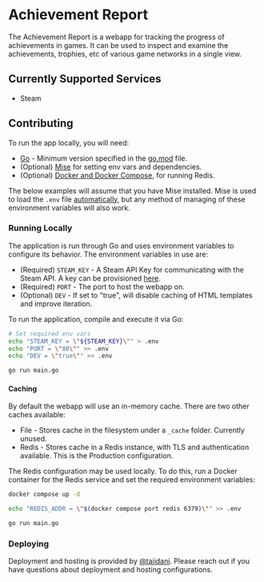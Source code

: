 # Achievement Report

The Achievement Report is a webapp for tracking the progress of achievements in games. It can be used to inspect and examine the achievements, trophies, etc of various game networks in a single view.

## Currently Supported Services

* Steam

## Contributing

To run the app locally, you will need:

* [Go](https://go.dev/) - Minimum version specified in the [go.mod](go.mod) file.
* (Optional) [Mise](https://mise.jdx.dev/) for setting env vars and dependencies.
* (Optional) [Docker and Docker Compose](https://docs.docker.com/desktop/), for running Redis.

The below examples will assume that you have Mise installed. Mise is used to load the `.env` file [automatically](.mise.toml), but any method of managing of these environment variables will also work.

### Running Locally

The application is run through Go and uses environment variables to configure its behavior. The environment variables in use are:

* (Required) `STEAM_KEY` - A Steam API Key for communicating with the Steam API. A key can be provisioned [here](https://steamcommunity.com/dev/apikey).
* (Required) `PORT` - The port to host the webapp on.
* (Optional) `DEV` - If set to "true", will disable caching of HTML templates and improve iteration.

To run the application, compile and execute it via Go:

```sh
# Set required env vars
echo "STEAM_KEY = \"${STEAM_KEY}\"" > .env
echo "PORT = \"80\"" >> .env
echo "DEV = \"true\"" >> .env

go run main.go
```

#### Caching

By default the webapp will use an in-memory cache. There are two other caches available:

* File - Stores cache in the filesystem under a `_cache` folder. Currently unused.
* Redis - Stores cache in a Redis instance, with TLS and authentication available. This is the Production configuration.

The Redis configuration may be used locally. To do this, run a Docker container for the Redis service and set the required environment variables:

```sh
docker compose up -d

echo "REDIS_ADDR = \"$(docker compose port redis 6379)\"" >> .env

go run main.go
```

### Deploying

Deployment and hosting is provided by [@taiidani](https://github.com/taiidani). Please reach out if you have questions about deployment and hosting configurations.

